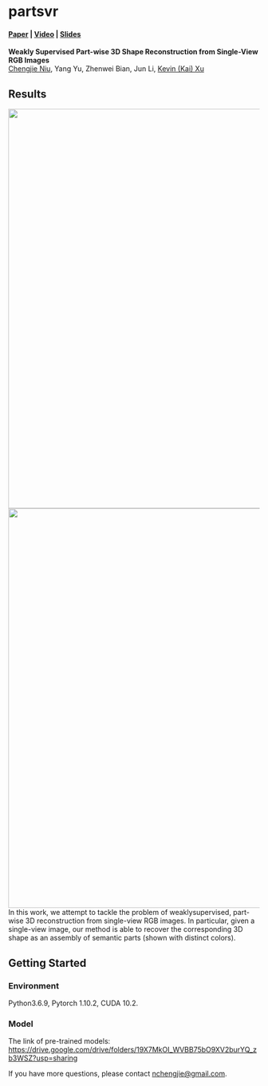 # partsvr
#### [Paper](https://kevinkaixu.net/papers/niu_pg20_partsvr.pdf) |   [Video](https://drive.google.com/file/d/1HRK7ye9V1NqxMOYLCqtHbFwZAvJA9kV2/view?usp=sharing) |   [Slides](https://docs.google.com/presentation/d/1_1mFvyJbDh_xyIFrrIqkKa3saUaeE1r9/edit?usp=sharing&ouid=102054237381104947500&rtpof=true&sd=true)

**Weakly Supervised Part-wise 3D Shape Reconstruction from Single-View RGB Images**<br>
[Chengjie Niu](https://chengjieniu.github.io/), 
Yang Yu, 
Zhenwei Bian,
Jun Li,
[Kevin (Kai) Xu](https://kevinkaixu.net/)

## Results
<img src="images/teaser.gif"  width="800" />
<br>
<img src="images/teaser_1.gif"  width="800" />
<br>
In this work, we attempt to tackle the problem of weaklysupervised, part-wise 3D reconstruction from single-view RGB images. In particular, given a single-view image, our method is able to recover the corresponding 3D shape as an assembly of semantic parts (shown with distinct colors).

## Getting Started

### Environment
Python3.6.9, Pytorch 1.10.2, CUDA 10.2.

### Model
The link of pre-trained models:<br>
https://drive.google.com/drive/folders/19X7MkOI_WVBB75bO9XV2burYQ_zb3WSZ?usp=sharing

If you have more questions, please contact nchengjie@gmail.com.


